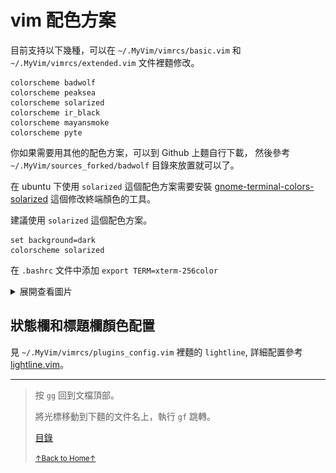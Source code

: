 # vim 配色方案


目前支持以下幾種，可以在 `~/.MyVim/vimrcs/basic.vim` 和 `~/.MyVim/vimrcs/extended.vim` 文件裡麵修改。

```
colorscheme badwolf
colorscheme peaksea
colorscheme solarized
colorscheme ir_black
colorscheme mayansmoke
colorscheme pyte
```

你如果需要用其他的配色方案，可以到 Github 上麵自行下載，
然後參考 `~/.MyVim/sources_forked/badwolf` 目錄來放置就可以了。

在 ubuntu 下使用 `solarized` 這個配色方案需要安裝 [gnome-terminal-colors-solarized](https://github.com/Anthony25/gnome-terminal-colors-solarized) 這個修改終端顏色的工具。

建議使用 `solarized` 這個配色方案。

```
set background=dark
colorscheme solarized
```

在 `.bashrc` 文件中添加 `export TERM=xterm-256color`

<details>
<summary>展開查看圖片</summary>
<img src="../../images/vim_2_colorscheme_01.gif" alt="vim_2_colorscheme_01.gif" />
</details>

## 狀態欄和標題欄顏色配置

見 `~/.MyVim/vimrcs/plugins_config.vim` 裡麵的 `lightline`, 詳細配置參考
[lightline.vim](https://github.com/itchyny/lightline.vim)。

* * *

> 按 `gg` 回到文檔頂部。
>
> 將光標移動到下麵的文件名上，執行 `gf` 跳轉。
>
> [目錄](README.md)
>
> <a href='https://github.com/MDGSF/MyVim'><small>↑Back to Home↑</small></a>

